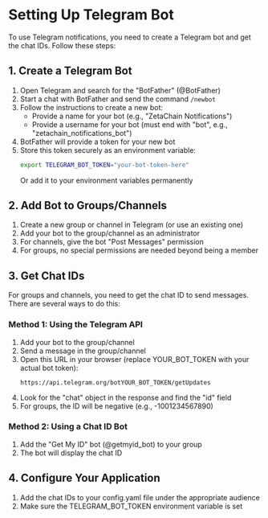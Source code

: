 
# Setting Up Telegram Bot

To use Telegram notifications, you need to create a Telegram bot and get the chat IDs. Follow these steps:

## 1. Create a Telegram Bot

1. Open Telegram and search for the "BotFather" (@BotFather)
2. Start a chat with BotFather and send the command `/newbot`
3. Follow the instructions to create a new bot:
   - Provide a name for your bot (e.g., "ZetaChain Notifications")
   - Provide a username for your bot (must end with "bot", e.g., "zetachain_notifications_bot")
4. BotFather will provide a token for your new bot
5. Store this token securely as an environment variable:
   ```bash
   export TELEGRAM_BOT_TOKEN="your-bot-token-here"
   ```
   Or add it to your environment variables permanently

## 2. Add Bot to Groups/Channels

1. Create a new group or channel in Telegram (or use an existing one)
2. Add your bot to the group/channel as an administrator
3. For channels, give the bot "Post Messages" permission
4. For groups, no special permissions are needed beyond being a member

## 3. Get Chat IDs

For groups and channels, you need to get the chat ID to send messages. There are several ways to do this:

### Method 1: Using the Telegram API

1. Add your bot to the group/channel
2. Send a message in the group/channel
3. Open this URL in your browser (replace YOUR_BOT_TOKEN with your actual bot token):
   ```
   https://api.telegram.org/botYOUR_BOT_TOKEN/getUpdates
   ```
4. Look for the "chat" object in the response and find the "id" field
5. For groups, the ID will be negative (e.g., -1001234567890)

### Method 2: Using a Chat ID Bot

1. Add the "Get My ID" bot (@getmyid_bot) to your group
2. The bot will display the chat ID

## 4. Configure Your Application

1. Add the chat IDs to your config.yaml file under the appropriate audience
2. Make sure the TELEGRAM_BOT_TOKEN environment variable is set
